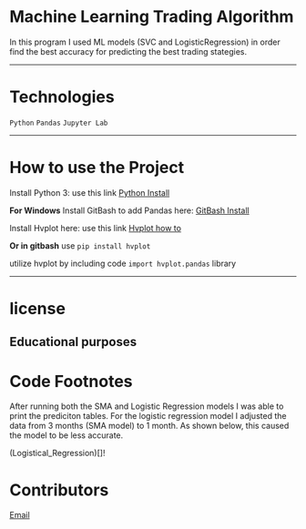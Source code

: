 # Machine Learning Trading Algorithm
 In this program I used ML models (SVC and LogisticRegression) in order find the best accuracy for predicting the best trading stategies.

---
# Technologies
`Python`
`Pandas`
`Jupyter Lab`

---

# How to use the Project
Install Python 3: use this link  [Python Install](https://www.python.org/)

**For Windows**
Install GitBash to add Pandas here: [GitBash Install](https://gitforwindows.org/) 

Install Hvplot here: use this link [Hvplot how to](https://pypi.org/project/hvplot/)

**Or in gitbash** use `pip install hvplot`

utilize hvplot by including code `import hvplot.pandas` library


---
# license
**Educational purposes**
---

# Code Footnotes
After running both the SMA and Logistic Regression models I was able to print the prediciton tables. For the logistic regression model I adjusted the data from 3 months (SMA model) to 1 month. As shown below, this caused the model to be less accurate.

(Logistical_Regression)[]!



# Contributors
[Email](beccabeastly@gmail.com)
